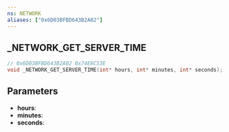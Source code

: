 ```yaml
---
ns: NETWORK
aliases: ["0x6D03BFBD643B2A02"]
---
```

## _NETWORK_GET_SERVER_TIME

```c
// 0x6D03BFBD643B2A02 0x74E8C53E
void _NETWORK_GET_SERVER_TIME(int* hours, int* minutes, int* seconds);
```


## Parameters
* **hours**: 
* **minutes**: 
* **seconds**: 

